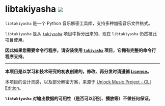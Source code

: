 # libtakiyasha ![](https://img.shields.io/badge/Python-3.8+-red)

`libtakiyasha` 是一个 Python 音乐解密工具库，支持多种加密音乐文件格式。

`libtakiyasha` 是从 [`takiyasha`](https://github.com/nukemiko/takiyasha) 项目中拆分出来的，现在 `libtakiyasha` 仍然被此项目使用。

**因此如果您需要命令行程序，请安装使用 [`takiyasha`](https://github.com/nukemiko/takiyasha) 项目，它拥有完整的命令行程序支持。**

---

**本项目是以学习和技术研究的初衷创建的，修改、再分发时请遵循 [License](https://github.com/nukemiko/libtakiyasha/blob/master/LICENSE)。**

本项目的设计灵感，以及部分解密方案，来源于 [Unlock Music Project - CLI Edition](https://github.com/unlock-music/cli)。

**`libtakiyasha` 对输出数据的可用性（是否可以识别、播放等）不做任何保证。**
